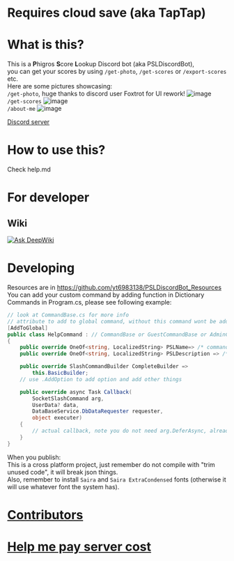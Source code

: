 # Requires cloud save (aka TapTap)

# What is this?
This is a **P**higros **S**core **L**ookup Discord bot (aka PSLDiscordBot),<br/>
you can get your scores by using `/get-photo`, `/get-scores` or `/export-scores` etc.<br/>
Here are some pictures showcasing: <br/>
`/get-photo`, huge thanks to discord user Foxtrot for UI rework!
![image](https://github.com/user-attachments/assets/03a8c9d4-cca7-4398-85ec-3e9d6e138ff3) <br/>
`/get-scores`
![image](https://github.com/yt6983138/PSLDiscordBot/assets/83499886/5aa82534-e8c1-41d7-9637-626032242d4b) <br/>
`/about-me`
![image](https://github.com/user-attachments/assets/242c450c-1306-48a0-b347-973deaad0393) <br/>

[Discord server](https://discord.gg/b6a4RjEnEC)
# How to use this?
Check help.md
# For developer
## Wiki
[![Ask DeepWiki](https://deepwiki.com/badge.svg)](https://deepwiki.com/yt6983138/PSLDiscordBot)
# Developing
Resources are in https://github.com/yt6983138/PSLDiscordBot_Resources <br/>
You can add your custom command by adding function in Dictionary Commands in Program.cs, please see following example:
```c#
// look at CommandBase.cs for more info
// attribute to add to global command, without this command wont be added
[AddToGlobal]
public class HelpCommand : // CommandBase or GuestCommandBase or AdminCommandBase, depends on comand type
{
	public override OneOf<string, LocalizedString> PSLName=> /* command name, string or localization */;
	public override OneOf<string, LocalizedString> PSLDescription => /* command description, string or localization */;

	public override SlashCommandBuilder CompleteBuilder =>
		this.BasicBuilder;
	// use .AddOption to add option and add other things

	public override async Task Callback(
		SocketSlashCommand arg, 
		UserData? data, 
		DataBaseService.DbDataRequester requester, 
		object executer)
	{
		// actual callback, note you do not need arg.DeferAsync, already did that in Execute
	}
}
```
When you publish: <br/>
This is a cross platform project, just remember do not compile with "trim unused code", it will break json things. <br/>
Also, remember to install `Saira` and `Saira ExtraCondensed` fonts (otherwise it will use whatever font the system has).

# [Contributors](https://github.com/yt6983138/PSLDiscordBot/blob/master/Contributor.md)
# [Help me pay server cost](https://afdian.com/a/psl_bot)
